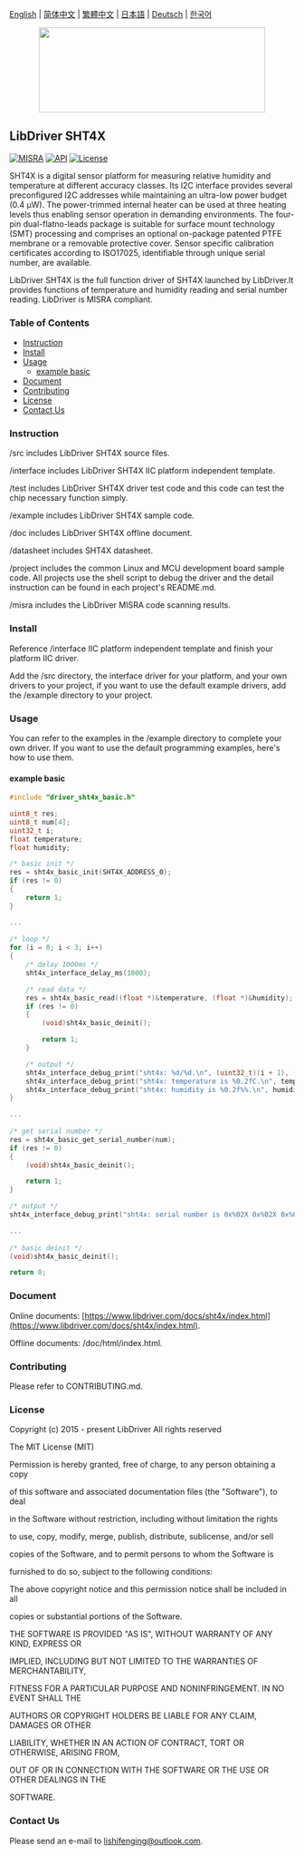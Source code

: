 [English](/README.md) | [ 简体中文](/README_zh-Hans.md) | [繁體中文](/README_zh-Hant.md) | [日本語](/README_ja.md) | [Deutsch](/README_de.md) | [한국어](/README_ko.md)

<div align=center>
<img src="/doc/image/logo.svg" width="400" height="150"/>
</div>

## LibDriver SHT4X

[![MISRA](https://img.shields.io/badge/misra-compliant-brightgreen.svg)](/misra/README.md) [![API](https://img.shields.io/badge/api-reference-blue.svg)](https://www.libdriver.com/docs/sht4x/index.html) [![License](https://img.shields.io/badge/license-MIT-brightgreen.svg)](/LICENSE)

SHT4X is a digital sensor platform for measuring relative humidity and temperature at different accuracy classes. Its I2C interface provides several preconfigured I2C addresses while maintaining an ultra-low power budget (0.4 μW). The power-trimmed internal heater can be used at three heating levels thus enabling sensor operation in demanding environments. The four-pin dual-flatno-leads package is suitable for surface mount technology (SMT) processing and comprises an optional on-package patented PTFE membrane or a removable protective cover. Sensor specific calibration certificates according to ISO17025, identifiable through unique serial number, are available.

LibDriver SHT4X is the full function driver of SHT4X launched by LibDriver.It provides functions of temperature and humidity reading and serial number reading. LibDriver is MISRA compliant.

### Table of Contents

  - [Instruction](#Instruction)
  - [Install](#Install)
  - [Usage](#Usage)
    - [example basic](#example-basic)
  - [Document](#Document)
  - [Contributing](#Contributing)
  - [License](#License)
  - [Contact Us](#Contact-Us)

### Instruction

/src includes LibDriver SHT4X source files.

/interface includes LibDriver SHT4X IIC platform independent template.

/test includes LibDriver SHT4X driver test code and this code can test the chip necessary function simply.

/example includes LibDriver SHT4X sample code.

/doc includes LibDriver SHT4X offline document.

/datasheet includes SHT4X datasheet.

/project includes the common Linux and MCU development board sample code. All projects use the shell script to debug the driver and the detail instruction can be found in each project's README.md.

/misra includes the LibDriver MISRA code scanning results.

### Install

Reference /interface IIC platform independent template and finish your platform IIC driver.

Add the /src directory, the interface driver for your platform, and your own drivers to your project, if you want to use the default example drivers, add the /example directory to your project.

### Usage

You can refer to the examples in the /example directory to complete your own driver. If you want to use the default programming examples, here's how to use them.

#### example basic

```C
#include "driver_sht4x_basic.h"

uint8_t res;
uint8_t num[4];
uint32_t i;
float temperature;
float humidity;

/* basic init */
res = sht4x_basic_init(SHT4X_ADDRESS_0);
if (res != 0)
{
    return 1;
}

...
    
/* loop */
for (i = 0; i < 3; i++)
{
    /* delay 1000ms */
    sht4x_interface_delay_ms(1000);

    /* read data */
    res = sht4x_basic_read((float *)&temperature, (float *)&humidity);
    if (res != 0)
    {
        (void)sht4x_basic_deinit();

        return 1;
    }

    /* output */
    sht4x_interface_debug_print("sht4x: %d/%d.\n", (uint32_t)(i + 1), (uint32_t)3);
    sht4x_interface_debug_print("sht4x: temperature is %0.2fC.\n", temperature);
    sht4x_interface_debug_print("sht4x: humidity is %0.2f%%.\n", humidity);
}

...
    
/* get serial number */
res = sht4x_basic_get_serial_number(num);
if (res != 0)
{
    (void)sht4x_basic_deinit();

    return 1;
}

/* output */
sht4x_interface_debug_print("sht4x: serial number is 0x%02X 0x%02X 0x%02X 0x%02X.\n", num[0], num[1], num[2], num[3]);

...
    
/* basic deinit */
(void)sht4x_basic_deinit();

return 0;
```

### Document

Online documents: [https://www.libdriver.com/docs/sht4x/index.html](https://www.libdriver.com/docs/sht4x/index.html).

Offline documents: /doc/html/index.html.

### Contributing

Please refer to CONTRIBUTING.md.

### License

Copyright (c) 2015 - present LibDriver All rights reserved



The MIT License (MIT) 



Permission is hereby granted, free of charge, to any person obtaining a copy

of this software and associated documentation files (the "Software"), to deal

in the Software without restriction, including without limitation the rights

to use, copy, modify, merge, publish, distribute, sublicense, and/or sell

copies of the Software, and to permit persons to whom the Software is

furnished to do so, subject to the following conditions: 



The above copyright notice and this permission notice shall be included in all

copies or substantial portions of the Software. 



THE SOFTWARE IS PROVIDED "AS IS", WITHOUT WARRANTY OF ANY KIND, EXPRESS OR

IMPLIED, INCLUDING BUT NOT LIMITED TO THE WARRANTIES OF MERCHANTABILITY,

FITNESS FOR A PARTICULAR PURPOSE AND NONINFRINGEMENT. IN NO EVENT SHALL THE

AUTHORS OR COPYRIGHT HOLDERS BE LIABLE FOR ANY CLAIM, DAMAGES OR OTHER

LIABILITY, WHETHER IN AN ACTION OF CONTRACT, TORT OR OTHERWISE, ARISING FROM,

OUT OF OR IN CONNECTION WITH THE SOFTWARE OR THE USE OR OTHER DEALINGS IN THE

SOFTWARE. 

### Contact Us

Please send an e-mail to lishifenging@outlook.com.